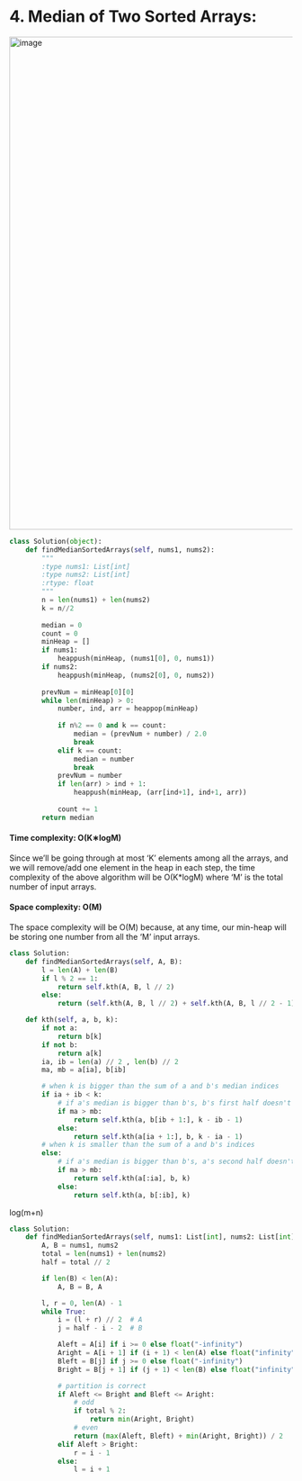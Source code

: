 # 4. Median of Two Sorted Arrays:

<img width="876" alt="image" src="https://user-images.githubusercontent.com/35987583/161925823-4b7ff03c-0bcf-4934-a56b-3144f6791500.png">


```python
class Solution(object):
    def findMedianSortedArrays(self, nums1, nums2):
        """
        :type nums1: List[int]
        :type nums2: List[int]
        :rtype: float
        """ 
        n = len(nums1) + len(nums2)    
        k = n//2 
        
        median = 0
        count = 0
        minHeap = []
        if nums1:
            heappush(minHeap, (nums1[0], 0, nums1))
        if nums2:
            heappush(minHeap, (nums2[0], 0, nums2))
        
        prevNum = minHeap[0][0]
        while len(minHeap) > 0:
            number, ind, arr = heappop(minHeap)
            
            if n%2 == 0 and k == count:
                median = (prevNum + number) / 2.0
                break
            elif k == count:
                median = number
                break
            prevNum = number
            if len(arr) > ind + 1:
                heappush(minHeap, (arr[ind+1], ind+1, arr))
            
            count += 1
        return median
```


#### Time complexity: O(K∗logM)
Since we’ll be going through at most ‘K’ elements among all the arrays, and we will remove/add one element in the heap in each step, the time complexity of the above algorithm will be O(K*logM) where ‘M’ is the total number of input arrays.

#### Space complexity: O(M)
The space complexity will be O(M) because, at any time, our min-heap will be storing one number from all the ‘M’ input arrays.


```python
class Solution:
    def findMedianSortedArrays(self, A, B):
        l = len(A) + len(B)
        if l % 2 == 1:
            return self.kth(A, B, l // 2)
        else:
            return (self.kth(A, B, l // 2) + self.kth(A, B, l // 2 - 1)) / 2.   

    def kth(self, a, b, k):
        if not a:
            return b[k]
        if not b:
            return a[k]
        ia, ib = len(a) // 2 , len(b) // 2
        ma, mb = a[ia], b[ib]

        # when k is bigger than the sum of a and b's median indices 
        if ia + ib < k:
            # if a's median is bigger than b's, b's first half doesn't include k
            if ma > mb:
                return self.kth(a, b[ib + 1:], k - ib - 1)
            else:
                return self.kth(a[ia + 1:], b, k - ia - 1)
        # when k is smaller than the sum of a and b's indices
        else:
            # if a's median is bigger than b's, a's second half doesn't include k
            if ma > mb:
                return self.kth(a[:ia], b, k)
            else:
                return self.kth(a, b[:ib], k)
```

log(m+n)


```python
class Solution:
    def findMedianSortedArrays(self, nums1: List[int], nums2: List[int]) -> float:
        A, B = nums1, nums2
        total = len(nums1) + len(nums2)
        half = total // 2

        if len(B) < len(A):
            A, B = B, A

        l, r = 0, len(A) - 1
        while True:
            i = (l + r) // 2  # A
            j = half - i - 2  # B

            Aleft = A[i] if i >= 0 else float("-infinity")
            Aright = A[i + 1] if (i + 1) < len(A) else float("infinity")
            Bleft = B[j] if j >= 0 else float("-infinity")
            Bright = B[j + 1] if (j + 1) < len(B) else float("infinity")

            # partition is correct
            if Aleft <= Bright and Bleft <= Aright:
                # odd
                if total % 2:
                    return min(Aright, Bright)
                # even
                return (max(Aleft, Bleft) + min(Aright, Bright)) / 2
            elif Aleft > Bright:
                r = i - 1
            else:
                l = i + 1
```
